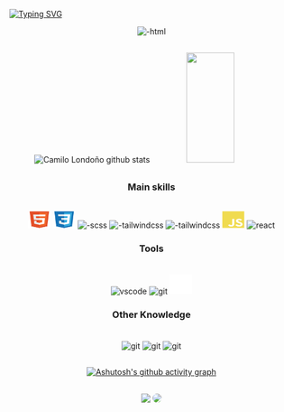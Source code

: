 


[![Typing SVG](https://readme-typing-svg.herokuapp.com/?color=7A67AC&size=35&center=true&vCenter=true&width=1000&lines=Hello,+My+name+is+Camilo+Londoño;I+am+from+Colombia;I+am+fronted+developer+🍃🍂)](https://git.io/typing-svg)

<div align="center">
  <img alt="-html" height="400" width="600" src="https://github.com/lSaySayl/lSaySayl/assets/105466130/fafc32e4-fc61-4c63-85c7-df048a9358e9">
</div>

##


<div align="center"> 
  <img width="49%" height="195px" src="https://github-readme-stats.vercel.app/api?username=lSaySayl&show_icons=true&count_private=true&hide_border=true&title_color=7A67AC&icon_color=7A67AC&text_color=c9d1d9&bg_color=0d1117" alt="Camilo Londoño github stats" /> 
  <img width="41%" height="195px" src="https://github-readme-stats.vercel.app/api/top-langs/?username=lSaySayl&layout=compact&hide_border=true&title_color=7A67AC&text_color=fff&bg_color=0d1117" />
</di>

##

### Main skills <br> 

<div style="display: inline_block"><br>
  <img alt="-html" height="30" width="40" src="https://raw.githubusercontent.com/devicons/devicon/master/icons/html5/html5-original.svg">
  <img alt="-css" height="30" width="40" src="https://raw.githubusercontent.com/devicons/devicon/master/icons/css3/css3-original.svg">
  <img alt="-scss" height="30" width="40" src="https://cdn.jsdelivr.net/gh/devicons/devicon/icons/sass/sass-original.svg" />
  <img alt="-tailwindcss" height="30" width="40" src="https://cdn.jsdelivr.net/gh/devicons/devicon/icons/tailwindcss/tailwindcss-plain.svg" />
  <img alt="-tailwindcss" height="30" width="40" src="https://cdn.jsdelivr.net/gh/devicons/devicon/icons/bootstrap/bootstrap-original.svg" />        
  <img alt="Js" height="30" width="40" src="https://raw.githubusercontent.com/devicons/devicon/master/icons/javascript/javascript-plain.svg">
  <img alt="react" height="30" width="40" src="https://cdn.jsdelivr.net/gh/devicons/devicon/icons/react/react-original.svg" />  
</div>


### Tools <br><br>

<img alt="vscode" height="30" width="40" src="https://cdn.jsdelivr.net/gh/devicons/devicon/icons/vscode/vscode-original.svg" />   
<img alt="git" height="30" width="40" src="https://cdn.jsdelivr.net/gh/devicons/devicon/icons/git/git-original.svg" />
<img alt="git" height="35" width="40" src="https://raw.githubusercontent.com/lSaySayl/imagenesExternas/main/icons8-github-96.png" />

 ### Other Knowledge <br> <br>

<img alt="git" height="35" width="40" src="https://cdn.jsdelivr.net/gh/devicons/devicon/icons/java/java-original-wordmark.svg" />
<img alt="git" height="35" width="40" src="https://cdn.jsdelivr.net/gh/devicons/devicon/icons/typescript/typescript-original.svg" />        
<img alt="git" height="35" width="40" src="https://cdn.jsdelivr.net/gh/devicons/devicon/icons/angularjs/angularjs-plain.svg" />

##

[![Ashutosh's github activity graph](https://github-readme-activity-graph.vercel.app/graph?username=lSaySayl&bg_color=0d1117&color=7A67AC&line=7A67AC&point=ffffff&area=true&hide_border=true)](https://github.com/ashutosh00710/github-readme-activity-graph)

##

<div align="center"> 
<a href = "mailto:juacaramirezl@gmail.com"> <img src="https://img.shields.io/badge/Gmail-D14836?style=for-the-badge&logo=gmail&logoColor=white"></a>
<a href="https://www.linkedin.com/in/camilo-londo%C3%B1o-385689237/" target="_blank"><img src="https://img.shields.io/badge/-LinkedIn-%230077B5?style=for-the-badge&logo=linkedin&logoColor=white" style="border-radius: 30px" target="_blank"></a> 
 </div>
 
          
